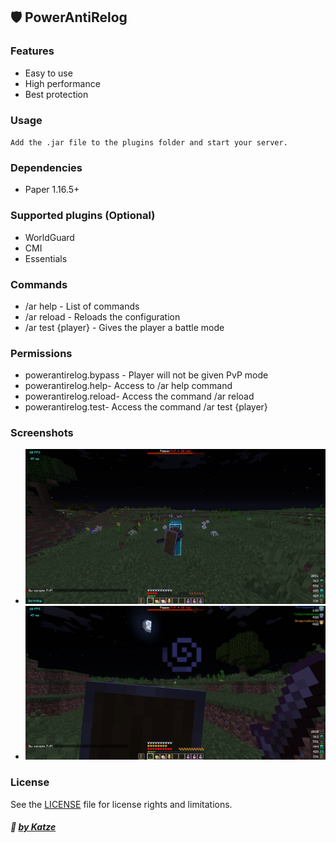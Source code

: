 ## 🛡️ PowerAntiRelog
### Features

- Easy to use
- High performance
- Best protection

### Usage
`Add the .jar file to the plugins folder and start your server.`

### Dependencies
- Paper 1.16.5+

### Supported plugins (Optional)​
- WorldGuard
- CMI
- Essentials

### Commands
- /ar help - List of commands
- /ar reload - Reloads the configuration
- /ar test {player} - Gives the player a battle mode
### Permissions
- powerantirelog.bypass - Player will not be given PvP mode
- powerantirelog.help- Access to /ar help command
- powerantirelog.reload- Access the command /ar reload
- powerantirelog.test- Access the command /ar test {player}

### Screenshots
- ![img1](img/img1.jpg)
- ![img2](img/img2.jpg)

### License
See the [LICENSE](LICENSE.md) file for license rights and limitations.

##### :ghost: [by Katze](https://github.com/katze225 "by Katze")
